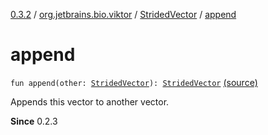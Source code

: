 [0.3.2](../../index.md) / [org.jetbrains.bio.viktor](../index.md) / [StridedVector](index.md) / [append](.)

# append

`fun append(other: `[`StridedVector`](index.md)`): `[`StridedVector`](index.md) [(source)](https://github.com/JetBrains-Research/viktor/blob/0.3.2/src/main/kotlin/org/jetbrains/bio/viktor/StridedVector.kt#L136)

Appends this vector to another vector.

**Since**
0.2.3

